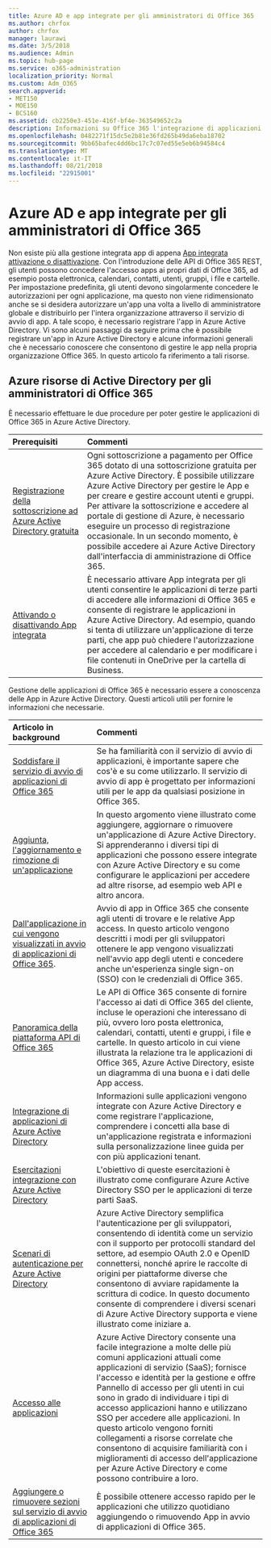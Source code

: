 ```yaml
---
title: Azure AD e app integrate per gli amministratori di Office 365
ms.author: chrfox
author: chrfox
manager: laurawi
ms.date: 3/5/2018
ms.audience: Admin
ms.topic: hub-page
ms.service: o365-administration
localization_priority: Normal
ms.custom: Adm_O365
search.appverid:
- MET150
- MOE150
- BCS160
ms.assetid: cb2250e3-451e-416f-bf4e-363549652c2a
description: Informazioni su Office 365 l'integrazione di applicazioni vengono registrati e amministrate in Azure Active Directory
ms.openlocfilehash: 0482271f15dc5e2b81e36fd265b49da6eba18702
ms.sourcegitcommit: 9bb65bafec4dd6bc17c7c07ed55e5eb6b94584c4
ms.translationtype: MT
ms.contentlocale: it-IT
ms.lasthandoff: 08/21/2018
ms.locfileid: "22915001"
---
```

# <a name="integrated-apps-and-azure-ad-for-office-365-administrators"></a>Azure AD e app integrate per gli amministratori di Office 365

Non esiste più alla gestione integrata app di appena [App integrata attivazione o disattivazione](https://support.office.com/article/7e453a40-66df-44ab-92a1-96786cb7fb34#__toc379982114). Con l'introduzione delle API di Office 365 REST, gli utenti possono concedere l'accesso apps ai propri dati di Office 365, ad esempio posta elettronica, calendari, contatti, utenti, gruppi, i file e cartelle. Per impostazione predefinita, gli utenti devono singolarmente concedere le autorizzazioni per ogni applicazione, ma questo non viene ridimensionato anche se si desidera autorizzare un'app una volta a livello di amministratore globale e distribuirlo per l'intera organizzazione attraverso il servizio di avvio di app. A tale scopo, è necessario registrare l'app in Azure Active Directory. Vi sono alcuni passaggi da seguire prima che è possibile registrare un'app in Azure Active Directory e alcune informazioni generali che è necessario conoscere che consentono di gestire le app nella propria organizzazione Office 365. In questo articolo fa riferimento a tali risorse.
  
## <a name="azure-ad-resources-for-office-365-admins"></a>Azure risorse di Active Directory per gli amministratori di Office 365

È necessario effettuare le due procedure per poter gestire le applicazioni di Office 365 in Azure Active Directory.
  
|**Prerequisiti**|**Commenti**|
|:-----|:-----|
|[Registrazione della sottoscrizione ad Azure Active Directory gratuita](https://go.microsoft.com/fwlink/?LinkId=617127) <br/> |Ogni sottoscrizione a pagamento per Office 365 dotato di una sottoscrizione gratuita per Azure Active Directory. È possibile utilizzare Azure Active Directory per gestire le App e per creare e gestire account utenti e gruppi. Per attivare la sottoscrizione e accedere al portale di gestione di Azure, è necessario eseguire un processo di registrazione occasionale. In un secondo momento, è possibile accedere ai Azure Active Directory dall'interfaccia di amministrazione di Office 365.  <br/> |
|[Attivando o disattivando App integrata](https://support.office.com/article/7e453a40-66df-44ab-92a1-96786cb7fb34#__toc379982114) <br/> |È necessario attivare App integrata per gli utenti consentire le applicazioni di terze parti di accedere alle informazioni di Office 365 e consente di registrare le applicazioni in Azure Active Directory. Ad esempio, quando si tenta di utilizzare un'applicazione di terze parti, che app può chiedere l'autorizzazione per accedere al calendario e per modificare i file contenuti in OneDrive per la cartella di Business.  <br/> |
   
Gestione delle applicazioni di Office 365 è necessario essere a conoscenza delle App in Azure Active Directory. Questi articoli utili per fornire le informazioni che necessarie.
  
|**Articolo in background**|**Commenti**|
|:-----|:-----|
|[Soddisfare il servizio di avvio di applicazioni di Office 365](https://support.office.com/article/79f12104-6fed-442f-96a0-eb089a3f476a) <br/> |Se ha familiarità con il servizio di avvio di applicazioni, è importante sapere che cos'è e su come utilizzarlo. Il servizio di avvio di app è progettato per informazioni utili per le app da qualsiasi posizione in Office 365.  <br/> |
|[Aggiunta, l'aggiornamento e rimozione di un'applicazione](https://go.microsoft.com/fwlink/?LinkId=617137) <br/> |In questo argomento viene illustrato come aggiungere, aggiornare o rimuovere un'applicazione di Azure Active Directory. Si apprenderanno i diversi tipi di applicazioni che possono essere integrate con Azure Active Directory e su come configurare le applicazioni per accedere ad altre risorse, ad esempio web API e altro ancora.  <br/> |
|[Dall'applicazione in cui vengono visualizzati in avvio di applicazioni di Office 365](https://go.microsoft.com/fwlink/?LinkId=617138).  <br/> |Avvio di app in Office 365 che consente agli utenti di trovare e le relative App access. In questo articolo vengono descritti i modi per gli sviluppatori ottenere le app vengono visualizzati nell'avvio app degli utenti e concedere anche un'esperienza single sign-on (SSO) con le credenziali di Office 365.  <br/> |
|[Panoramica della piattaforma API di Office 365](https://go.microsoft.com/fwlink/?LinkId=617140) <br/> |Le API di Office 365 consente di fornire l'accesso ai dati di Office 365 del cliente, incluse le operazioni che interessano di più, ovvero loro posta elettronica, calendari, contatti, utenti e gruppi, i file e cartelle. In questo articolo in cui viene illustrata la relazione tra le applicazioni di Office 365, Azure Active Directory, esiste un diagramma di una buona e i dati delle App access.  <br/> |
|[Integrazione di applicazioni di Azure Active Directory](https://go.microsoft.com/fwlink/?LinkId=617141) <br/> | Informazioni sulle applicazioni vengono integrate con Azure Active Directory e come registrare l'applicazione, comprendere i concetti alla base di un'applicazione registrata e informazioni sulla personalizzazione linee guida per con più applicazioni tenant.  <br/> |
|[Esercitazioni integrazione con Azure Active Directory](https://go.microsoft.com/fwlink/?LinkId=617144) <br/> |L'obiettivo di queste esercitazioni è illustrato come configurare Azure Active Directory SSO per le applicazioni di terze parti SaaS.  <br/> |
|[Scenari di autenticazione per Azure Active Directory](https://go.microsoft.com/fwlink/?LinkId=617145) <br/> |Azure Active Directory semplifica l'autenticazione per gli sviluppatori, consentendo di identità come un servizio con il supporto per protocolli standard del settore, ad esempio OAuth 2.0 e OpenID connettersi, nonché aprire le raccolte di origini per piattaforme diverse che consentono di avviare rapidamente la scrittura di codice. In questo documento consente di comprendere i diversi scenari di Azure Active Directory supporta e viene illustrato come iniziare a.  <br/> |
|[Accesso alle applicazioni](https://go.microsoft.com/fwlink/?LinkId=617146) <br/> |Azure Active Directory consente una facile integrazione a molte delle più comuni applicazioni attuali come applicazioni di servizio (SaaS); fornisce l'accesso e identità per la gestione e offre Pannello di accesso per gli utenti in cui sono in grado di individuare i tipi di accesso applicazioni hanno e utilizzano SSO per accedere alle applicazioni. In questo articolo vengono forniti collegamenti a risorse correlate che consentono di acquisire familiarità con i miglioramenti di accesso dell'applicazione per Azure Active Directory e come possono contribuire a loro.  <br/> |
|[Aggiungere o rimuovere sezioni sul servizio di avvio di applicazioni di Office 365](https://support.office.com/article/0b71362d-ce56-4d21-9b2f-bdb750a82b81) <br/> |È possibile ottenere accesso rapido per le applicazioni che utilizzo quotidiano aggiungendo o rimuovendo App in avvio di applicazioni di Office 365.  <br/> |
   


